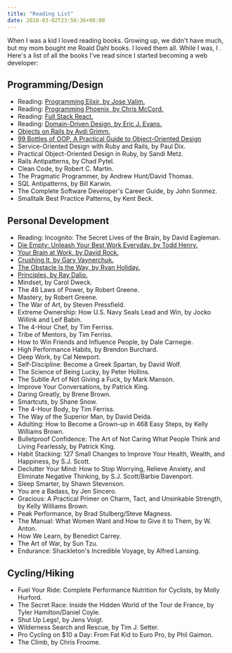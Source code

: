 ```yaml
---
title: "Reading List"
date: 2018-03-02T23:56:36+08:00
---
```


When I was a kid I loved reading books. Growing up, we didn't have much, but my mom bought me Roald Dahl books. I loved them all. While I was, I . Here's a list of all the books I've read since I started becoming a web developer:

## Programming/Design

- Reading: [Programming Elixir, by Jose Valim.](https://www.amazon.com/Programming-Elixir-Functional-Concurrent-Pragmatic/dp/1937785580)
- Reading: [Programming Phoenix, by Chris McCord.](https://www.amazon.com/Programming-Phoenix-Productive-Reliable-Fast/dp/1680501453)
- Reading: [Full Stack React.](https://www.fullstackreact.com/)
- Reading: [Domain-Driven Design, by Eric J. Evans.](https://www.amazon.com/Domain-Driven-Design-Tackling-Complexity-Software/dp/0321125215)
- [Objects on Rails by Avdi Grimm.](http://objectsonrails.com/)
- [99 Bottles of OOP, A Practical Guide to Object-Oriented Design](https://www.sandimetz.com/99bottles/)
- Service-Oriented Design with Ruby and Rails, by Paul Dix.
- Practical Object-Oriented Design in Ruby, by Sandi Metz.
- Rails Antipatterns, by Chad Pytel.
- Clean Code, by Robert C. Martin.
- The Pragmatic Programmer, by Andrew Hunt/David Thomas.
- SQL Antipatterns, by Bill Karwin.
- The Complete Software Developer's Career Guide, by John Sonmez.
- Smalltalk Best Practice Patterns, by Kent Beck.

## Personal Development

- Reading: Incognito: The Secret Lives of the Brain, by David Eagleman.
- [Die Empty: Unleash Your Best Work Everyday, by Todd Henry.](https://www.amazon.com/Die-Empty-Unleash-Your-Every/dp/1591845890)
- [Your Brain at Work, by David Rock.](https://www.amazon.com/Your-Brain-Work-Strategies-Distraction/dp/0061771295)
- [Crushing It, by Gary Vaynerchuk.](https://www.amazon.com/Crushing-Great-Entrepreneurs-Business-Influence/dp/0062674676)
- [The Obstacle Is the Way, by Ryan Holiday.](https://www.amazon.com/Obstacle-Way-Timeless-Turning-Triumph/dp/1591846358)
- [Principles, by Ray Dalio.](https://www.amazon.com/Principles-Life-Work-Ray-Dalio/dp/1501124021)
- Mindset, by Carol Dweck.
- The 48 Laws of Power, by Robert Greene.
- Mastery, by Robert Greene.
- The War of Art, by Steven Pressfield.
- Extreme Ownership: How U.S. Navy Seals Lead and Win, by Jocko Willink and Leif Babin.
- The 4-Hour Chef, by Tim Ferriss.
- Tribe of Mentors, by Tim Ferriss.
- How to Win Friends and Influence People, by Dale Carnegie.
- High Performance Habits, by Brendon Burchard.
- Deep Work, by Cal Newport.
- Self-Discipline: Become a Greek Spartan, by David Wolf.
- The Science of Being Lucky, by Peter Hollins.
- The Subtle Art of Not Giving a Fuck, by Mark Manson.
- Improve Your Conversations, by Patrick King.
- Daring Greatly, by Brene Brown.
- Smartcuts, by Shane Snow.
- The 4-Hour Body, by Tim Ferriss.
- The Way of the Superior Man, by David Deida.
- Adulting: How to Become a Grown-up in 468 Easy Steps, by Kelly Williams Brown.
- Bulletproof Confidence: The Art of Not Caring What People Think and Living Fearlessly, by Patrick King.
- Habit Stacking: 127 Small Changes to Improve Your Health, Wealth, and Happiness, by S.J. Scott.
- Declutter Your Mind: How to Stop Worrying, Relieve Anxiety, and Eliminate Negative Thinking, by S.J. Scott/Barbie Davenport.
- Sleep Smarter, by Shawn Stevenson.
- You are a Badass, by Jen Sincero.
- Gracious: A Practical Primer on Charm, Tact, and Unsinkable Strength, by Kelly Williams Brown.
- Peak Performance, by Brad Stulberg/Steve Magness.
- The Manual: What Women Want and How to Give it to Them, by W. Anton.
- How We Learn, by Benedict Carrey.
- The Art of War, by Sun Tzu.
- Endurance: Shackleton's Incredible Voyage, by Alfred Lansing.

## Cycling/Hiking

- Fuel Your Ride: Complete Performance Nutrition for Cyclists, by Molly Hurford.
- The Secret Race: Inside the Hidden World of the Tour de France, by Tyler Hamilton/Daniel Coyle.
- Shut Up Legs!, by Jens Voigt.
- Wilderness Search and Rescue, by Tim J. Setter.
- Pro Cycling on $10 a Day: From Fat Kid to Euro Pro, by Phil Gaimon.
- The Climb, by Chris Froome.
